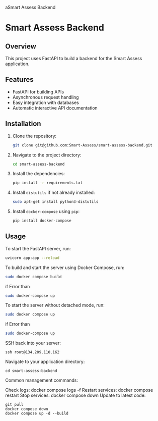 aSmart Assess Backend
# Smart Assess Backend

## Overview
This project uses FastAPI to build a backend for the Smart Assess application.

## Features
- FastAPI for building APIs
- Asynchronous request handling
- Easy integration with databases
- Automatic interactive API documentation

## Installation
1. Clone the repository:
    ```bash
    git clone git@github.com:Smart-Assess/smart-assess-backend.git
    ```
2. Navigate to the project directory:
    ```bash
    cd smart-assess-backend
    ```
3. Install the dependencies:
    ```bash
    pip install -r requirements.txt
    ```
4. Install `distutils` if not already installed:
    ```bash
    sudo apt-get install python3-distutils
    ```
5. Install `docker-compose` using `pip`:
    ```bash
    pip install docker-compose
    ```

## Usage
To start the FastAPI server, run:
```bash
uvicorn app:app --reload
```

To build and start the server using Docker Compose, run:
```bash
sudo docker compose build
```
if Error than
```bash
sudo docker-compose up
```

To start the server without detached mode, run:
```bash
sudo docker compose up
```
if Error than
```bash
sudo docker-compose up
``` 


SSH back into your server:
```
ssh root@134.209.110.162
```
Navigate to your application directory:
```
cd smart-assess-backend
```
Common management commands:

Check logs: docker compose logs -f
Restart services: docker compose restart
Stop services: docker compose down
Update to latest code:

```
git pull
docker compose down
docker compose up -d --build
```